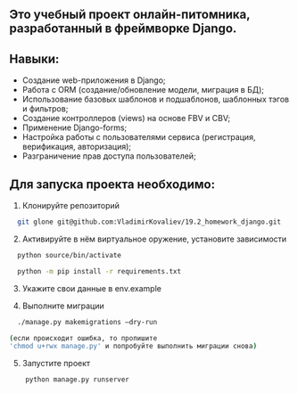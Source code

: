 ## Это учебный проект онлайн-питомника, разработанный в фреймворке Django.


## Навыки:
- Создание web-приложения в Django;
- Работа с ORM (создание/обновление модели, миграция в БД);
- Использование базовых шаблонов и подшаблонов, шаблонных тэгов и фильтров;
- Создание контроллеров (views) на основе FBV и CBV;
- Применение Django-forms;
- Настройка работы с пользователями сервиса (регистрация, верификация, авторизация);
- Разграничение прав доступа пользователей;

## Для запуска проекта необходимо:

1. Клонируйте репозиторий
```bash
  git glone git@github.com:VladimirKovaliev/19.2_homework_django.git
```
2. Активируйте в нём виртуальное оружение, установите зависимости
```bash
  python source/bin/activate
```
```bash
  python -m pip install -r requirements.txt 
```
3. Укажите свои данные в env.example

4. Выполните миграции
```bash
  ./manage.py makemigrations –dry-run
```
```bash
(если происходит ошибка, то пропишите 
'chmod u+rwx manage.py' и попробуйте выполнить миграции снова)
```

5. Запустите проект
```bash
    python manage.py runserver
```


